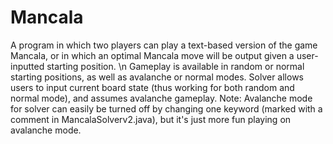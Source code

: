 # Mancala
A program in which two players can play a text-based version of the game Mancala, or in which an optimal Mancala move will be output given a user-inputted starting position.
\n
Gameplay is available in random or normal starting positions, as well as avalanche or normal modes.
Solver allows users to input current board state (thus working for both random and normal mode), and assumes avalanche gameplay. 
Note: Avalanche mode for solver can easily be turned off by changing one keyword (marked with a comment in MancalaSolverv2.java), but it's just more fun playing on avalanche mode.
